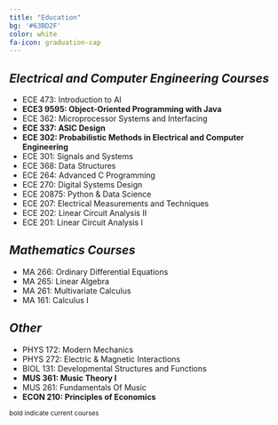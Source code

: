 ```yaml
---
title: "Education"
bg: '#63BD2F'
color: white
fa-icon: graduation-cap
---
```


## _Electrical and Computer Engineering Courses_
 - ECE 473: Introduction to AI
 - __ECE3 9595: Object-Oriented Programming with Java__
 - ECE 362: Microprocessor Systems and Interfacing
 - __ECE 337: ASIC Design__
 - __ECE 302: Probabilistic Methods in Electrical and Computer Engineering__
 - ECE 301: Signals and Systems
 - ECE 368: Data Structures
 - ECE 264: Advanced C Programming
 - ECE 270: Digital Systems Design
 - ECE 20875: Python & Data Science 
 - ECE 207: Electrical Measurements and Techniques
 - ECE 202: Linear Circuit Analysis &#8545;
 - ECE 201: Linear Circuit Analysis &#8544;

## _Mathematics Courses_
 - MA 266: Ordinary Differential Equations
 - MA 265: Linear Algebra
 - MA 261: Multivariate Calculus
 - MA 161: Calculus &#8544;

## _Other_
 - PHYS 172: Modern Mechanics
 - PHYS 272: Electric & Magnetic Interactions
 - BIOL 131: Developmental Structures and Functions
 - __MUS 361: Music Theory &#8544;__
 - MUS 261: Fundamentals Of Music
 - __ECON 210: Principles of Economics__


<small>bold indicate current courses</small>
